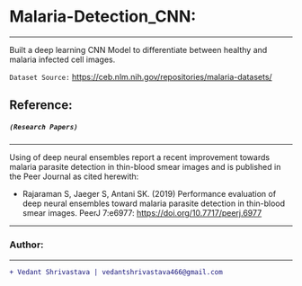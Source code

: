 # Malaria-Detection_CNN:
____________________________________________________________________________________________________________________________________
Built a deep learning CNN Model to differentiate between healthy and malaria infected cell images.

`Dataset Source:`
https://ceb.nlm.nih.gov/repositories/malaria-datasets/

## Reference:
##### `(Research Papers)`
____________________________________________________________________________________________________________________________________
Using of deep neural ensembles report a recent improvement towards malaria parasite detection in thin-blood smear images and is published in the Peer Journal as cited herewith:
- Rajaraman S, Jaeger S, Antani SK. (2019) Performance evaluation of deep neural ensembles toward malaria parasite detection in thin-blood smear images. PeerJ 7:e6977: https://doi.org/10.7717/peerj.6977
___________________________________________________________________________________________________________________________________
### Author:
----------------------------------
```diff
+ Vedant Shrivastava | vedantshrivastava466@gmail.com
```
